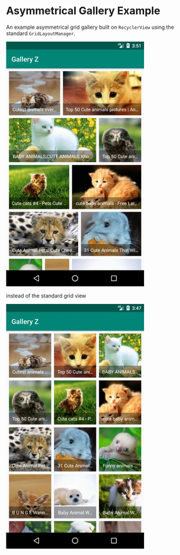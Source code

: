 # Asymmetrical Gallery Example

An example asymmetrical grid gallery built on `RecyclerView` using the standard `GridLayoutManager`.

![](spanned.png)

instead of the standard grid view

![](standard.png)
